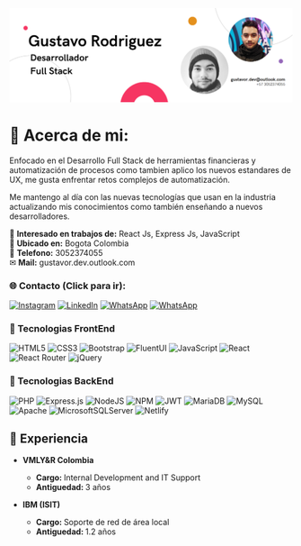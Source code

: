 ![banner](https://github.com/Gustavo19951/Gustavo19951/blob/main/Banner.png?raw=true)

# 💫 Acerca de mi:
Enfocado en el Desarrollo Full Stack de herramientas financieras y automatización de procesos
como tambien aplico los nuevos estandares de UX, me gusta enfrentar retos complejos de automatización.

Me mantengo al día con las nuevas tecnologías que usan en la industria actualizando mis conocimientos como también enseñando a nuevos desarrolladores.

🤝 <strong>Interesado en trabajos de:</strong> React Js, Express Js, JavaScript<br>
🌆 <strong>Ubicado en:</strong> Bogota Colombia<br>
📱 <strong>Telefono:</strong> 3052374055<br>
✉ <strong>Mail:</strong> gustavor.dev.outlook.com


### 🌐 Contacto (Click para ir):
[![Instagram](https://img.shields.io/badge/Instagram-E4405F?style=for-the-badge&logo=instagram&logoColor=white)](https://instagram.com/Gus_Rodri1)
[![LinkedIn](https://img.shields.io/badge/LinkedIn-0077B5?style=for-the-badge&logo=linkedin&logoColor=white)](https://linkedin.com/in/gustavoadolforodriguezbernal) 
[![WhatsApp](https://img.shields.io/badge/WhatsApp-25D366?style=for-the-badge&logo=whatsapp&logoColor=white)](https://api.WhatsApp.com/send?phone=3052374055) 
[![WhatsApp](https://img.shields.io/badge/Microsoft_Outlook-0078D4?style=for-the-badge&logo=microsoft-outlook&logoColor=white)](mailto:gustavor.dev.outlook.com)
### 📱 Tecnologias FrontEnd
![HTML5](https://img.shields.io/badge/html5-%23E34F26.svg?style=for-the-badge&logo=html5&logoColor=white)
![CSS3](https://img.shields.io/badge/css3-%231572B6.svg?style=for-the-badge&logo=css3&logoColor=white)
![Bootstrap](https://img.shields.io/badge/bootstrap-%23563D7C.svg?style=for-the-badge&logo=bootstrap&logoColor=white)
![FluentUI](https://img.shields.io/badge/Fluent%20UI-%23000000.svg?style=for-the-badge&logo=microsoft&logoColor=white)
![JavaScript](https://img.shields.io/badge/javascript-%23323330.svg?style=for-the-badge&logo=javascript&logoColor=%23F7DF1E)
![React](https://img.shields.io/badge/react-%2320232a.svg?style=for-the-badge&logo=react&logoColor=%2361DAFB)
![React Router](https://img.shields.io/badge/React_Router-CA4245?style=for-the-badge&logo=react-router&logoColor=white)
![jQuery](https://img.shields.io/badge/jquery-%230769AD.svg?style=for-the-badge&logo=jquery&logoColor=white)
### 🧱 Tecnologias BackEnd
![PHP](https://img.shields.io/badge/php-%23777BB4.svg?style=for-the-badge&logo=php&logoColor=white)
![Express.js](https://img.shields.io/badge/express.js-%23404d59.svg?style=for-the-badge&logo=express&logoColor=%2361DAFB)
![NodeJS](https://img.shields.io/badge/node.js-6DA55F?style=for-the-badge&logo=node.js&logoColor=white)
![NPM](https://img.shields.io/badge/NPM-%23000000.svg?style=for-the-badge&logo=npm&logoColor=white)
![JWT](https://img.shields.io/badge/JWT-black?style=for-the-badge&logo=JSON%20web%20tokens)
![MariaDB](https://img.shields.io/badge/MariaDB-003545?style=for-the-badge&logo=mariadb&logoColor=white)
![MySQL](https://img.shields.io/badge/mysql-%2300f.svg?style=for-the-badge&logo=mysql&logoColor=white)
![Apache](https://img.shields.io/badge/apache-%23D42029.svg?style=for-the-badge&logo=apache&logoColor=white)
![MicrosoftSQLServer](https://img.shields.io/badge/iis%20Sever-CC2927?style=for-the-badge&logo=microsoft&logoColor=white)
![Netlify](https://img.shields.io/badge/netlify-%23000000.svg?style=for-the-badge&logo=netlify&logoColor=#00C7B7)

## 🦺 Experiencia

* <strong>VMLY&R Colombia</strong>
  * <strong>Cargo: </strong>Internal Development and IT Support
  * <strong>Antiguedad: </strong>3 años

* <strong>IBM (ISIT)</strong>
  * <strong>Cargo: </strong>Soporte de red de área local
  * <strong>Antiguedad: </strong>1.2 años

<br>
<br>
<br>